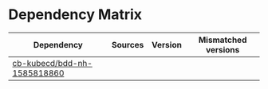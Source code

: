 # Dependency Matrix

Dependency | Sources | Version | Mismatched versions
---------- | ------- | ------- | -------------------
[cb-kubecd/bdd-nh-1585818860](https://github.com/cb-kubecd/bdd-nh-1585818860.git) |  | []() | 

